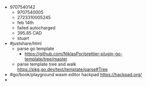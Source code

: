 - 9707540142
	- 9707540005
	- 2723310005245
	- feb 14th
	- failed autocharged
	- 395.85 CAD
	- stuart
- #justshare/html
	- parse go template
		- https://github.com/NiklasPor/prettier-plugin-go-template/tree/master
	- parse template tree and walk https://pkg.go.dev/text/template/parse#Tree
- #go/book/playground wasm editor hackpad https://hackpad.org/
-